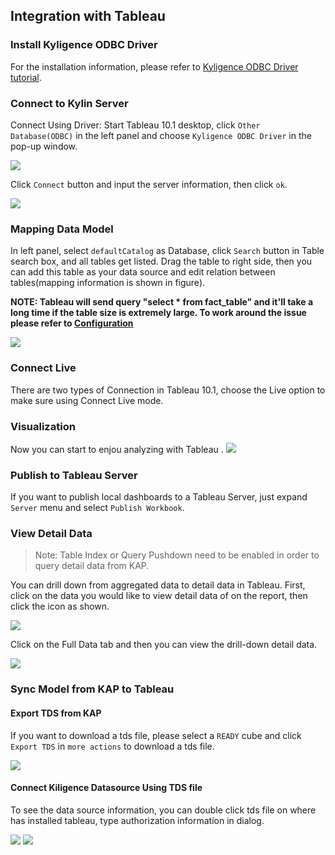 ## Integration with Tableau 

### Install Kyligence ODBC Driver

For the installation information, please refer to [Kyligence ODBC Driver tutorial](../driver/kyligence_odbc.en.md).

### Connect to Kylin Server
Connect Using Driver: Start Tableau 10.1 desktop, click `Other Database(ODBC)` in the left panel and choose `Kyligence ODBC Driver` in the pop-up window. 


![](images/tableau_10/1.png)

Click `Connect` button and input the server information, then click `ok`.

![](images/tableau_10/2.png)

### Mapping Data Model
In left panel, select `defaultCatalog` as Database, click `Search` button in Table search box, and all tables get listed. Drag the table to right side, then you can add this table as your data source and edit relation between tables(mapping information is shown in figure).

**NOTE: Tableau will send query "select \* from fact\_table" and it'll take a long time if the table size is extremely large. To work around the issue please refer to [Configuration](../config/basic_settings.en.md#kylinqueryforce-limit)**

![](images/tableau_10/step5.PNG)

### Connect Live

There are two types of Connection in Tableau 10.1, choose the Live option to make sure using Connect Live mode.


### Visualization

Now you can start to enjou analyzing with Tableau .
![](images/tableau_10/step13.PNG)

### Publish to Tableau Server
If you want to publish local dashboards to a Tableau Server, just expand `Server` menu and select `Publish Workbook`.

### View Detail Data

> Note: Table Index or Query Pushdown need to be enabled in order to query detail data from KAP.

You can drill down from aggregated data to detail data in Tableau. First, click on the data you would like to view detail data of on the report, then click the icon as shown. 

![](images/tableau_10/step15.PNG)

Click on the Full Data tab and then you can view the drill-down detail data.

![](images/tableau_10/step16.PNG)

### Sync Model from KAP to Tableau

#### **Export TDS from KAP**

If you want to download a tds file, please select a `READY` cube and click `Export TDS` in `more actions` to download a tds file.

![](images/tableau_10/step17.png)

#### Connect Kiligence Datasource Using TDS file
To see the data source information, you can double click tds file on where has installed tableau, type authorization information in dialog.

![](images/tableau_10/step18.png)
![](images/tableau_10/step19.png)